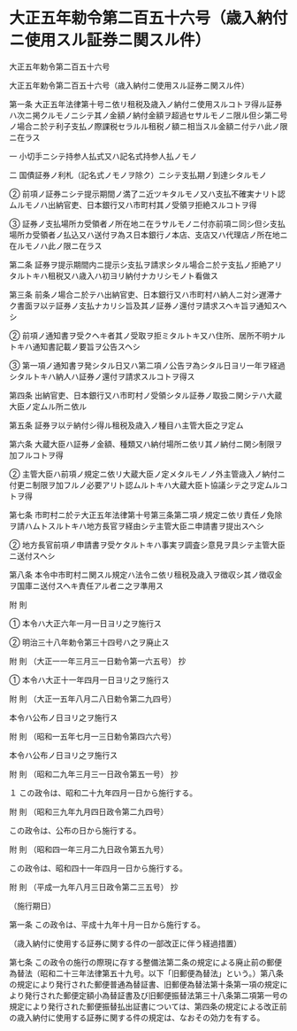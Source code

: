 # 大正五年勅令第二百五十六号（歳入納付ニ使用スル証券ニ関スル件）

大正五年勅令第二百五十六号

大正五年勅令第二百五十六号（歳入納付ニ使用スル証券ニ関スル件）

第一条 大正五年法律第十号ニ依リ租税及歳入ノ納付ニ使用スルコトヲ得ル証券ハ次ニ掲クルモノニシテ其ノ金額ノ納付金額ヲ超過セサルモノニ限ル但シ第二号ノ場合ニ於テ利子支払ノ際課税セラルル租税ノ額ニ相当スル金額ニ付テハ此ノ限ニ在ラス

一 小切手ニシテ持参人払式又ハ記名式持参人払ノモノ

二 国債証券ノ利札（記名式ノモノヲ除ク）ニシテ支払期ノ到達シタルモノ

② 前項ノ証券ニシテ提示期間ノ満了ニ近ツキタルモノ又ハ支払不確実ナリト認ムルモノハ出納官吏、日本銀行又ハ市町村其ノ受領ヲ拒絶スルコトヲ得

③ 証券ノ支払場所カ受領者ノ所在地ニ在ラサルモノニ付亦前項ニ同シ但シ支払場所カ受領者ノ払込又ハ送付ヲ為ス日本銀行ノ本店、支店又ハ代理店ノ所在地ニ在ルモノハ此ノ限ニ在ラス

第二条 証券ヲ提示期間内ニ提示シ支払ヲ請求シタル場合ニ於テ支払ノ拒絶アリタルトキハ租税又ハ歳入ハ初ヨリ納付ナカリシモノト看做ス

第三条 前条ノ場合ニ於テハ出納官吏、日本銀行又ハ市町村ハ納人ニ対シ遅滞ナク書面ヲ以テ証券ノ支払ナカリシ旨及其ノ証券ノ還付ヲ請求スヘキ旨ヲ通知スヘシ

② 前項ノ通知書ヲ受クヘキ者其ノ受取ヲ拒ミタルトキ又ハ住所、居所不明ナルトキハ通知書記載ノ要旨ヲ公告スヘシ

③ 第一項ノ通知書ヲ発シタル日又ハ第二項ノ公告ヲ為シタル日ヨリ一年ヲ経過シタルトキハ納人ハ証券ノ還付ヲ請求スルコトヲ得ス

第四条 出納官吏、日本銀行又ハ市町村ノ受領シタル証券ノ取扱ニ関シテハ大蔵大臣ノ定ムル所ニ依ル

第五条 証券ヲ以テ納付シ得ル租税及歳入ノ種目ハ主管大臣之ヲ定ム

第六条 大蔵大臣ハ証券ノ金額、種類又ハ納付場所ニ依リ其ノ納付ニ関シ制限ヲ加フルコトヲ得

② 主管大臣ハ前項ノ規定ニ依リ大蔵大臣ノ定メタルモノノ外主管歳入ノ納付ニ付更ニ制限ヲ加フルノ必要アリト認ムルトキハ大蔵大臣ト協議シテ之ヲ定ムルコトヲ得

第七条 市町村ニ於テ大正五年法律第十号第三条第二項ノ規定ニ依リ責任ノ免除ヲ請ハムトスルトキハ地方長官ヲ経由シテ主管大臣ニ申請書ヲ提出スヘシ

② 地方長官前項ノ申請書ヲ受ケタルトキハ事実ヲ調査シ意見ヲ具シテ主管大臣ニ送付スヘシ

第八条 本令中市町村ニ関スル規定ハ法令ニ依リ租税及歳入ヲ徴収シ其ノ徴収金ヲ国庫ニ送付スヘキ責任アル者ニ之ヲ準用ス

附 則

① 本令ハ大正六年一月一日ヨリ之ヲ施行ス

② 明治三十八年勅令第三十四号ハ之ヲ廃止ス

附 則 （大正一一年三月三一日勅令第一六五号） 抄

① 本令ハ大正十一年四月一日ヨリ之ヲ施行ス

附 則 （大正一五年八月二八日勅令第二九四号）

本令ハ公布ノ日ヨリ之ヲ施行ス

附 則 （昭和一五年七月一三日勅令第四六六号）

本令ハ公布ノ日ヨリ之ヲ施行ス

附 則 （昭和二九年三月三一日政令第五一号） 抄

１ この政令は、昭和二十九年四月一日から施行する。

附 則 （昭和三九年九月四日政令第二九四号）

この政令は、公布の日から施行する。

附 則 （昭和四一年三月二九日政令第五九号）

この政令は、昭和四十一年四月一日から施行する。

附 則 （平成一九年八月三日政令第二三五号） 抄

（施行期日）

第一条 この政令は、平成十九年十月一日から施行する。

（歳入納付に使用する証券に関する件の一部改正に伴う経過措置）

第七条 この政令の施行の際現に存する整備法第二条の規定による廃止前の郵便為替法（昭和二十三年法律第五十九号。以下「旧郵便為替法」という。）第八条の規定により発行された郵便普通為替証書、旧郵便為替法第十条第一項の規定により発行された郵便定額小為替証書及び旧郵便振替法第三十八条第二項第一号の規定により発行された郵便振替払出証書については、第四条の規定による改正前の歳入納付に使用する証券に関する件の規定は、なおその効力を有する。
